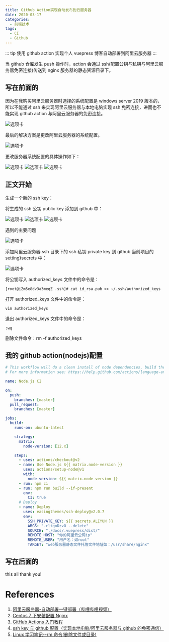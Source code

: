 ```yaml
---
title: Github Action实现自动发布到云服务器
date: 2020-03-17
categories: 
  - 前端技术
tags:
  - CI
  - Github
---
```


::: tip
使用 github action 实现个人 vuepress 博客自动部署到阿里云服务器
:::

<!-- more -->

当 github 仓库发生 push 操作时，action 会通过 ssh(配置公钥与私钥与阿里云服务器免密连接)传送到 nginx 服务器的静态资源目录下。

## 写在前面的

因为在我购买阿里云服务器时选择的系统配置是 windows server 2019 版本的，所以不能通过 ssh 来实现阿里云服务器与本地电脑实现 ssh 免密连接，进而也不能实现 github action 与阿里云服务器的免密连接。

![选项卡](../../images/vuepress/2020/031701.png)

最后的解决方案是更改阿里云服务器的系统配置。

![选项卡](../../images/vuepress/2020/031702.png)

更改服务器系统配置的具体操作如下：

![选项卡](../../images/vuepress/2020/031703.png)
![选项卡](../../images/vuepress/2020/031704.png)
![选项卡](../../images/vuepress/2020/031705.png)

## 正文开始

生成一个新的 ssh key：

将生成的 ssh 公钥 public key 添加到 github 中：

![选项卡](../../images/vuepress/2020/031706.png)
![选项卡](../../images/vuepress/2020/031707.png)
![选项卡](../../images/vuepress/2020/031708.png)

遇到的主要问题

![选项卡](../../images/vuepress/2020/031709.png)

添加阿里云服务器.ssh 目录下的 ssh 私钥 private key 到 github 当前项目的 setting》secrets 中：

![选项卡](../../images/vuepress/2020/031710.png)

将公钥写入 authorized_keys 文件中的命令是：

```
[root@iZm5e8dv3a3meqZ .ssh]# cat id_rsa.pub >> ~/.ssh/authorized_keys
```

打开 authorized_keys 文件中的命令是：

```
vim authorized_keys
```

退出 authorized_keys 文件中的命令是：

```
:wq
```

删除文件命令：rm -f authorized_keys

## 我的 github action(nodejs)配置

```yml
# This workflow will do a clean install of node dependencies, build the source code and run tests across different versions of node
# For more information see: https://help.github.com/actions/language-and-framework-guides/using-nodejs-with-github-actions

name: Node.js CI

on:
  push:
    branches: [master]
  pull_request:
    branches: [master]

jobs:
  build:
    runs-on: ubuntu-latest

    strategy:
      matrix:
        node-version: [12.x]

    steps:
      - uses: actions/checkout@v2
      - name: Use Node.js ${{ matrix.node-version }}
        uses: actions/setup-node@v1
        with:
          node-version: ${{ matrix.node-version }}
      - run: npm ci
      - run: npm run build --if-present
        env:
          CI: true
      # Deploy
      - name: Deploy
        uses: easingthemes/ssh-deploy@v2.0.7
        env:
          SSH_PRIVATE_KEY: ${{ secrets.ALIYUN }}
          ARGS: "-rltgoDzvO --delete"
          SOURCE: "./docs/.vuepress/dist/"
          REMOTE_HOST: "你的阿里云公网ip"
          REMOTE_USER: "用户名：如root"
          TARGET: "web服务器静态文件托管文件地址如：/usr/share/nginx"
```

## 写在后面的

this all thank you!

# References

1. [阿里云服务器-自动部署一键部署（哔哩哔哩视频）](https://www.bilibili.com/video/av91796463)
2. [Centos 7 下安装配置 Nginx](https://yq.aliyun.com/articles/699966)
3. [GitHub Actions 入门教程](http://www.ruanyifeng.com/blog/2019/09/getting-started-with-github-actions.html)
4. [ssh key 与 github 配置（实现本地电脑/阿里云服务器与 github 的免密通信）](https://shanyue.tech/op/ssh-setting.html#permission-denied-publickey)
5. [Linux 学习笔记--rm 命令(删除文件或目录)](https://blog.csdn.net/daidaineteasy/article/details/50663101)
